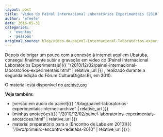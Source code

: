 ```yaml
---
layout: post
title: 'Vídeo do Painel Internacional Laboratórios Experimentais (2010)'
author: 'efeefe'
date: 2016-05-31
categories:
  - 'eventos'
  - 'pessoas'
original_source: blog/vídeo-do-painel-internacional-laboratórios-experimentais-2010.html
---
```


Depois de brigar um pouco com a conexão à internet aqui em Ubatuba, consegui finalmente subir a gravação em vídeo do [Painel Internacional Laboratórios Experimentais]({{ "/2010/12/02/painel-internacional-laboratorios-experimentais.html" | relative_url }}) , realizado durante a segunda edição do Fórum CulturaDigital.Br, em 2010.

O material está disponível no [archive.org](https://archive.org/details/2010-CDBR-LabExp)

**Veja também:**

-   [versão em áudio do painel]({{ "/blog/painel-laboratorios-experimentais-internet-archive" | relative_url }})
-   [minhas anotações]({{ "/2010/12/02/painel-laboratorios-experimentais-anotacoes.html" | relative_url }})
-   material preparatório para o [Encontro de Labs em 2010]({{ "/livro/primeiro-encontro-redelabs-2010" | relative_url }}) )
